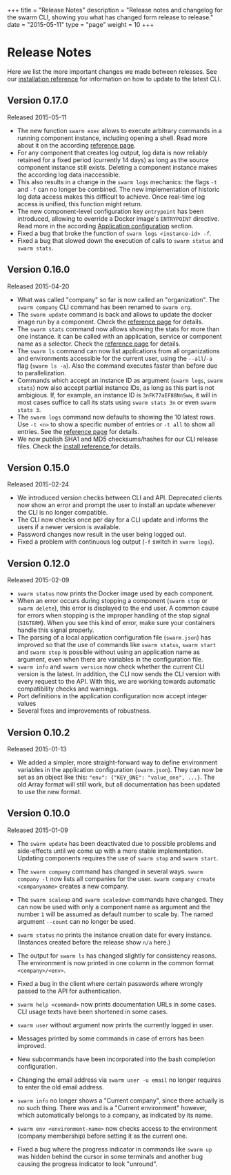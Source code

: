 +++
title = "Release Notes"
description = "Release notes and changelog for the swarm CLI, showing you what has changed form release to release."
date = "2015-05-11"
type = "page"
weight = 10
+++

# Release Notes

Here we list the more important changes we made between releases. See our [installation reference](../installation/) for information on how to update to the latest CLI.

## Version 0.17.0

Released 2015-05-11

* The new function `swarm exec` allows to execute arbitrary commands in a running component instance, including opening a shell. Read more about it on the according [reference page](/reference/exec/).
* For any component that creates log output, log data is now reliably retained for a fixed period (currently 14 days) as long as the source component instance still exists. Deleting a component instance makes the according log data inaccessible.
* This also results in a change in the `swarm logs` mechanics: the flags `-t` and `-f` can no longer be combined. The new implementation of historic log data access makes this difficult to achieve. Once real-time log access is unified, this function might return.
* The new component-level configuration key `entrypoint` has been introduced, allowing to override a Docker image's `ENTRYPOINT` directive. Read more in the according [Application configuration](/reference/swarm-json/#entrypoint) section.
* Fixed a bug that broke the function of `swarm logs <instance-id> -f`.
* Fixed a bug that slowed down the execution of calls to `swarm status` and `swarm stats`.

## Version 0.16.0

Released 2015-04-20

* What was called "company" so far is now called an "organization". The `swarm company` CLI command has been renamed to `swarm org`.
* The `swarm update` command is back and allows to update the docker image run by a component. Check the [reference page](../update/) for details.
* The `swarm stats` command now allows showing the stats for more than one instance. it can be called with an application, service or component name as a selector. Check the [reference page](../stats/) for details.
* The `swarm ls` command can now list applications from all organizations and environments accessible for the current user, using the `--all`/`-a` flag (`swarm ls -a`). Also the command executes faster than before due to parallelization.
* Commands which accept an instance ID as argument (`swarm logs`, `swarm stats`) now also accept partial instance IDs, as long as this part is not ambigious. If, for example, an instance ID is `3nFK77aEF88NnSww`, it will in most cases suffice to call its stats using `swarm stats 3n` or even `swarm stats 3`.
* The `swarm logs` command now defaults to showing the 10 latest rows. Use `-t <n>` to show a specific number of entries or `-t all` to show all entries. See the [reference page](../logs/) for details.
* We now publish SHA1 and MD5 checksums/hashes for our CLI release files. Check the [install reference ](../installation/) for details.


## Version 0.15.0

Released 2015-02-24

* We introduced version checks between CLI and API. Deprecated clients now show an error and prompt the user to install an update whenever the CLI is no longer compatible.
* The CLI now checks once per day for a CLI update and informs the users if a newer version is available.
* Password changes now result in the user being logged out.
* Fixed a problem with continuous log output (`-f` switch in `swarm logs`).


## Version 0.12.0

Released 2015-02-09

* `swarm status` now prints the Docker image used by each component.
* When an error occurs during stopping a component (`swarm stop` or `swarm delete`), this error is displayed to the end user. A common cause for errors when stopping is the improper handling of the stop signal (`SIGTERM`). When you see this kind of error, make sure your containers handle this signal properly.
* The parsing of a local application configuration file (`swarm.json`) has improved so that the use of commands like `swarm status`, `swarm start` and `swarm stop` is possible without using an application name as argument, even when there are variables in the configuration file.
* `swarm info` and `swarm version` now check whether the current CLI version is the latest. In addition, the CLI now sends the CLI version with every request to the API. With this, we are working towards automatic compatibility checks and warnings.
* Port definitions in the application configuration now accept integer values
* Several fixes and improvements of robustness.

## Version 0.10.2

Released 2015-01-13

* We added a simpler, more straight-forward way to define environment variables in the application configuration (`swarm.json`). They can now be set as an object like this: `"env": {"KEY_ONE": "value_one", ...}`. The old Array format will still work, but all documentation has been updated to use the new format.

## Version 0.10.0

Released 2015-01-09

* The `swarm update` has been deactivated due to possible problems and side-effects until we come up with a more stable implementation. Updating components requires the use of `swarm stop` and `swarm start`.

* The `swarm company` command has changed in several ways. `swarm company -l` now lists all companies for the user. `swarm company create <companyname>` creates a new company.

* The `swarm scaleup` and `swarm scaledown` commands have changed. They can now be used with only a component name as argument and the number `1` will be assumed as default number to scale by. The named argument `--count` can no longer be used.

* `swarm status` no prints the instance creation date for every instance. (Instances created before the release show `n/a` here.)

* The output for `swarm ls` has changed slightly for consistency reasons. The environment is now printed in one column in the common format `<company>/<env>`.

* Fixed a bug in the client where certain passwords where wrongly passed to the API for authentication.

* `swarm help <command>` now prints documentation URLs in some cases. CLI usage texts have been shortened in some cases.

* `swarm user` without argument now prints the currently logged in user.

* Messages printed by some commands in case of errors has been improved.

* New subcommands have been incorporated into the bash completion configuration.

* Changing the email address via `swarm user -u email` no longer requires to enter the old email address.

* `swarm info` no longer shows a "Current company", since there actually is no such thing. There was and is a "Current environment" however, which automatically belongs to a company, as indicated by its name.

* `swarm env <environment-name>` now checks access to the environment (company membership) before setting it as the current one.

* Fixed a bug where the progress indicator in commands like `swarm up` was hidden behind the cursor in some terminals and another bug causing the progress indicator to look "unround".
